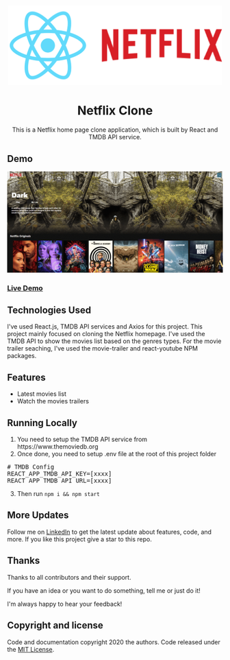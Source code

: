 <p align="center">
    <img src="https://github.com/Manojkumar8497/Netflix-Clone/blob/master/public/logo.png" alt="Logo" width="500">

  <h1 align="center">Netflix Clone</h1>
  <p align="center">This is a Netflix home page clone application, which is built by React and TMDB API service.</p>
</p>

## Demo

<p align="center">
  <img src="https://github.com/Manojkumar8497/Netflix-Clone/blob/master/public/demo.gif"/>
</p>

### [Live Demo](https://manojkumar8497.github.io/Netflix-Clone/)

## Technologies Used

I've used React.js, TMDB API services and Axios for this project. This project mainly focused on cloning the Netflix homepage. I've used the TMDB API to show the movies list based on the genres types. For the movie trailer seaching, I've used the movie-trailer and react-youtube NPM packages.

## Features

<ul>
   <li>Latest movies list</li>
    <li>Watch the movies trailers</li>
</ul>

## Running Locally

<ol>
<li>You need to setup the TMDB API service from https://www.themoviedb.org</li>
<li>Once done, you need to setup .env file at the root of this project folder</li>
</ol>
<div class="highlight highlight-source-shell"><pre>
<span class="pl-c"><span class="pl-c">#</span> TMDB Config</span>
REACT_APP_TMDB_API_KEY=[xxxx]
REACT_APP_TMDB_API_URL=[xxxx]</pre></div>
<ol start="3">
<li>Then run <code>npm i &amp;&amp; npm start</code></li>
</ol>

## More Updates

Follow me on [LinkedIn](https://www.linkedin.com/in/manoj-m8497/) to get the latest update about features, code, and more. If you like this project give a star to this repo.

## Thanks

Thanks to all contributors and their support.

If you have an idea or you want to do something, tell me or just do it!

I'm always happy to hear your feedback!

## Copyright and license
  
Code and documentation copyright 2020 the authors. Code released under the [MIT License](https://github.com/Manojkumar8497/Netflix-Clone/blob/master/LICENSE).
